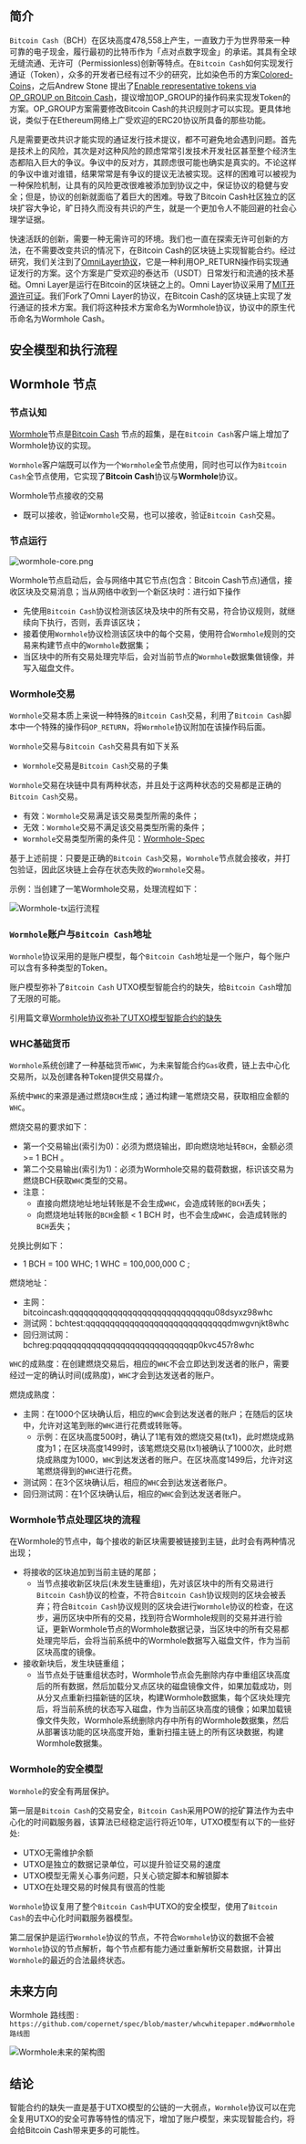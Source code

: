 ﻿

## 简介
`Bitcoin Cash`（BCH）在区块高度478,558上产生，一直致力于为世界带来一种可靠的电子现金，履行最初的比特币作为「点对点数字现金」的承诺。其具有全球无缝流通、无许可（Permissionless)创新等特点。在`Bitcoin Cash`如何实现发行通证（Token），众多的开发者已经有过不少的研究，比如染色币的方案[Colored-Coins](https://github.com/Colored-Coins/Colored-Coins-Protocol-Specification/wiki)，之后Andrew Stone 提出了[Enable representative tokens via OP_GROUP on Bitcoin Cash](https://github.com/BitcoinUnlimited/BUIP/blob/master/077.mediawiki)，提议增加OP_GROUP的操作码来实现发Token的方案。OP_GROUP方案需要修改Bitcoin Cash的共识规则才可以实现。更具体地说，类似于在Ethereum网络上广受欢迎的ERC20协议所具备的那些功能。

凡是需要更改共识才能实现的通证发行技术提议，都不可避免地会遇到问题。首先是技术上的风险，其次是对这种风险的顾虑常常引发技术开发社区甚至整个经济生态都陷入巨大的争议。争议中的反对方，其顾虑很可能也确实是真实的。不论这样的争议中谁对谁错，结果常常是有争议的提议无法被实现。这样的困难可以被视为一种保险机制，让具有的风险更改很难被添加到协议之中，保证协议的稳健与安全；但是，协议的创新就面临了着巨大的困难。导致了Bitcoin Cash社区独立的区块扩容大争论，旷日持久而没有共识的产生，就是一个更加令人不能回避的社会心理学证据。

快速活跃的创新，需要一种无需许可的环境。我们也一直在探索无许可创新的方法，在不需要改变共识的情况下，在Bitcoin Cash的区块链上实现智能合约。经过研究，我们关注到了[OmniLayer协议](https://www.omnilayer.org)，它是一种利用OP_RETURN操作码实现通证发行的方案。这个方案是广受欢迎的泰达币（USDT）日常发行和流通的技术基础。Omni Layer是运行在Bitcoin的区块链之上的。Omni Layer协议采用了[MIT开源许可证](https://github.com/OmniLayer/omnicore/blob/master/COPYING)。我们Fork了Omni Layer的协议，在Bitcoin Cash的区块链上实现了发行通证的技术方案。我们将这种技术方案命名为Wormhole协议，协议中的原生代币命名为Wormhole Cash。

## 安全模型和执行流程

## Wormhole 节点

### 节点认知
[Wormhole](https://github.com/copernet/Wormhole.git)节点是[Bitcoin Cash](https://github.com/Bitcoin-ABC/bitcoin-abc.git) 节点的超集，是在`Bitcoin Cash`客户端上增加了Wormhole协议的实现。

`Wormhole`客户端既可以作为一个`Wormhole`全节点使用，同时也可以作为`Bitcoin Cash`全节点使用，它实现了**Bitcoin Cash**协议与**Wormhole**协议。

Wormhole节点接收的交易
*   既可以接收，验证`Wormhole`交易，也可以接收，验证`Bitcoin Cash`交易。


### 节点运行

![wormhole-core.png](https://github.com/copernet/spec/raw/master/image/wormhole-core.png)

Wormhole节点启动后，会与网络中其它节点(包含：Bitcoin Cash节点)通信，接收区块及交易消息；当从网络中收到一个新区块时：进行如下操作
*   先使用`Bitcoin Cash`协议检测该区块及块中的所有交易，符合协议规则，就继续向下执行，否则，丢弃该区块；
*   接着使用`Wormhole`协议检测该区块中的每个交易，使用符合`Wormhole`规则的交易来构建节点中的`Wormhole`数据集；
*   当区块中的所有交易处理完毕后，会对当前节点的`Wormhole`数据集做镜像，并写入磁盘文件。

### Wormhole交易
`Wormhole`交易本质上来说一种特殊的`Bitcoin Cash`交易，利用了`Bitcoin Cash`脚本中一个特殊的操作码`OP_RETURN`，将`Wormhole`协议附加在该操作码后面。

`Wormhole`交易与`Bitcoin Cash`交易具有如下关系
*   `Wormhole`交易是`Bitcoin Cash`交易的子集

`Wormhole`交易在块链中具有两种状态，并且处于这两种状态的交易都是正确的`Bitcoin Cash`交易。
*   有效：`Wormhole`交易满足该交易类型所需的条件；
*   无效：`Wormhole`交易不满足该交易类型所需的条件；
*   `Wormhole`交易类型所需的条件见：[Wormhole-Spec](https://github.com/copernet/spec/blob/master/wormhole-spec.md)

基于上述前提：只要是正确的`Bitcoin Cash`交易，`Wormhole`节点就会接收，并打包验证，因此区块链上会存在状态失败的`Wormhole`交易。

示例：当创建了一笔Wormhole交易，处理流程如下：

![Wormhole-tx运行流程](https://github.com/copernet/spec/raw/master/image/Wormhole-tx.png)

### `Wormhole`账户与`Bitcoin Cash`地址
`Wormhole`协议采用的是账户模型，每个`Bitcoin Cash`地址是一个账户，每个账户可以含有多种类型的Token。

账户模型弥补了`Bitcoin Cash` UTXO模型智能合约的缺失，给`Bitcoin Cash`增加了无限的可能。

引用篇文章[Wormhole协议弥补了UTXO模型智能合约的缺失](https://mp.weixin.qq.com/s/dNxkG1yria-C5EPCGPh-Xw)


### WHC基础货币
`Wormhole`系统创建了一种基础货币`WHC`，为未来智能合约`Gas`收费，链上去中心化交易所，以及创建各种Token提供交易媒介。

系统中`WHC`的来源是通过燃烧`BCH`生成；通过构建一笔燃烧交易，获取相应金额的`WHC`。

燃烧交易的要求如下：
*   第一个交易输出(索引为0)：必须为燃烧输出，即向燃烧地址转`BCH`，金额必须 >= 1 BCH 。
*   第二个交易输出(索引为1)：必须为Wormhole交易的载荷数据，标识该交易为燃烧BCH获取`WHC`类型的交易。
*   注意：
    *   直接向燃烧地址地址转账是不会生成`WHC`，会造成转账的`BCH`丢失；
    *   向燃烧地址转账的`BCH`金额 < 1 BCH 时，也不会生成`WHC`，会造成转账的`BCH`丢失；

兑换比例如下：
*   1 BCH = 100 WHC;   1 WHC = 100,000,000 C ;

燃烧地址：
*   主网：bitcoincash:qqqqqqqqqqqqqqqqqqqqqqqqqqqqqu08dsyxz98whc
*   测试网：bchtest:qqqqqqqqqqqqqqqqqqqqqqqqqqqqqdmwgvnjkt8whc
*   回归测试网：bchreg:pqqqqqqqqqqqqqqqqqqqqqqqqqqqqp0kvc457r8whc

`WHC`的成熟度：在创建燃烧交易后，相应的`WHC`不会立即达到发送者的账户，需要经过一定的确认时间(成熟度)，`WHC`才会到达发送者的账户。

燃烧成熟度：
*   主网：在1000个区块确认后，相应的`WHC`会到达发送者的账户；在随后的区块中，允许对这笔到账的`WHC`进行花费或转账等。
    *   示例：在区块高度500时，确认了1笔有效的燃烧交易(tx1)，此时燃烧成熟度为1；在区块高度1499时，该笔燃烧交易(tx1)被确认了1000次，此时燃烧成熟度为1000，`WHC`到达发送者的账户。在区块高度1499后，允许对这笔燃烧得到的`WHC`进行花费。
*   测试网：在3个区块确认后，相应的`WHC`会到达发送者账户。
*   回归测试网：在1个区块确认后，相应的`WHC`会到达发送者账户。


### Wormhole节点处理区块的流程
在Wormhole的节点中，每个接收的新区块需要被链接到主链，此时会有两种情况出现；
* 将接收的区块追加到当前主链的尾部；
    *   当节点接收新区块后(未发生链重组)，先对该区块中的所有交易进行`Bitcoin Cash`协议的检查，不符合`Bitcoin Cash`协议规则的区块会被丢弃；符合`Bitcoin Cash`协议规则的区块会进行`Wormhole`协议的检查，在这步，遍历区块中所有的交易，找到符合Wormhole规则的交易并进行验证，更新Wormhole节点的Wormhole数据记录，当区块中的所有交易都处理完毕后，会将当前系统中的Wormhole数据写入磁盘文件，作为当前区块高度的镜像。
*  接收新块后，发生块链重组； 
    *   当节点处于链重组状态时，Wormhole节点会先删除内存中重组区块高度后的所有数据，然后加载分叉点区块的磁盘镜像文件，如果加载成功，则从分叉点重新扫描新链的区块，构建Wormhole数据集，每个区块处理完后，将当前系统的状态写入磁盘，作为当前区块高度的镜像；如果加载镜像文件失败，Wormhole系统删除内存中所有的Wormhole数据集，然后从部署该功能的区块高度开始，重新扫描主链上的所有区块数据，构建Wormhole数据集。

### Wormhole的安全模型
`Wormhole`的安全有两层保护。

第一层是`Bitcoin Cash`的交易安全，`Bitcoin Cash`采用POW的挖矿算法作为去中心化的时间戳服务器，该算法已经稳定运行将近10年，UTXO模型有以下的一些好处:

*   UTXO无需维护余额
*   UTXO是独立的数据记录单位，可以提升验证交易的速度
*   UTXO模型无需关心事务问题，只关心锁定脚本和解锁脚本
*   UTXO在处理交易的时候具有很高的性能

`Wormhole`协议复用了整个`Bitcoin Cash`中UTXO的安全模型，使用了`Bitcoin Cash`的去中心化时间戳服务器模型。

第二层保护是运行`Wormhole`协议的节点，不符合`Wormhole`协议的数据不会被`Wormhole`协议的节点解析，每个节点都有能力通过重新解析交易数据，计算出`Wormhole`的最近的合法最终状态。


## 未来方向
Wormhole 路线图 : `https://github.com/copernet/spec/blob/master/whcwhitepaper.md#wormhole路线图`

![Wormhole未来的架构图](https://github.com/copernet/spec/raw/master/image/Wormhole-Architecture.png)

## 结论
智能合约的缺失一直是基于UTXO模型的公链的一大弱点，`Wormhole`协议可以在完全复用UTXO的安全可靠等特性的情况下，增加了账户模型，来实现智能合约，将会给Bitcoin Cash带来更多的可能性。


